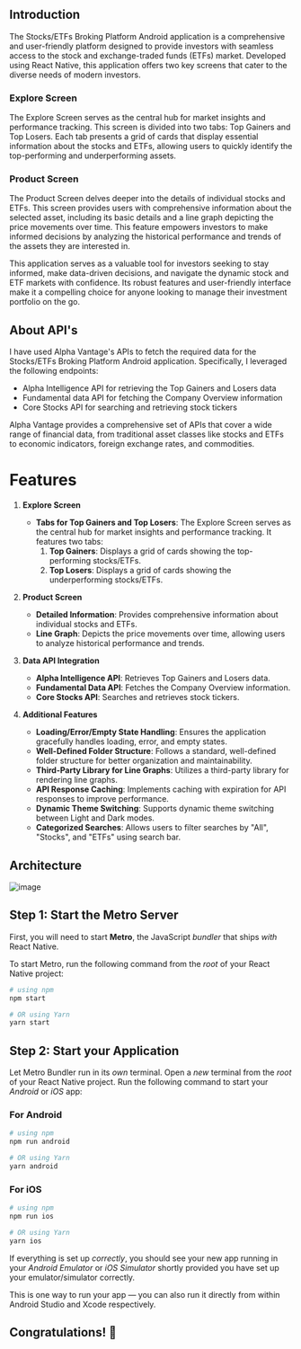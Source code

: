 ## Introduction 

The Stocks/ETFs Broking Platform Android application is a comprehensive and user-friendly platform designed to provide investors with seamless access to the stock and exchange-traded funds (ETFs) market. Developed using React Native, this application offers two key screens that cater to the diverse needs of modern investors.

### Explore Screen
The Explore Screen serves as the central hub for market insights and performance tracking. This screen is divided into two tabs: Top Gainers and Top Losers. Each tab presents a grid of cards that display essential information about the stocks and ETFs, allowing users to quickly identify the top-performing and underperforming assets.

### Product Screen
The Product Screen delves deeper into the details of individual stocks and ETFs. This screen provides users with comprehensive information about the selected asset, including its basic details and a line graph depicting the price movements over time. This feature empowers investors to make informed decisions by analyzing the historical performance and trends of the assets they are interested in.

This application serves as a valuable tool for investors seeking to stay informed, make data-driven decisions, and navigate the dynamic stock and ETF markets with confidence. Its robust features and user-friendly interface make it a compelling choice for anyone looking to manage their investment portfolio on the go.

## About API's

I have used Alpha Vantage's APIs to fetch the required data for the Stocks/ETFs Broking Platform Android application. Specifically, I leveraged the following endpoints:

- Alpha Intelligence API for retrieving the Top Gainers and Losers data
- Fundamental data API for fetching the Company Overview information
- Core Stocks API for searching and retrieving stock tickers

Alpha Vantage provides a comprehensive set of APIs that cover a wide range of financial data, from traditional asset classes like stocks and ETFs to economic indicators, foreign exchange rates, and commodities.

# Features

1. **Explore Screen**
    - **Tabs for Top Gainers and Top Losers**: The Explore Screen serves as the central hub for market insights and performance tracking. It features two tabs:
        1. **Top Gainers**: Displays a grid of cards showing the top-performing stocks/ETFs.
        2. **Top Losers**: Displays a grid of cards showing the underperforming stocks/ETFs.

2. **Product Screen**
    - **Detailed Information**: Provides comprehensive information about individual stocks and ETFs.
    - **Line Graph**: Depicts the price movements over time, allowing users to analyze historical performance and trends.

3. **Data API Integration**
    - **Alpha Intelligence API**: Retrieves Top Gainers and Losers data.
    - **Fundamental Data API**: Fetches the Company Overview information.
    - **Core Stocks API**: Searches and retrieves stock tickers.

4. **Additional Features**
    - **Loading/Error/Empty State Handling**: Ensures the application gracefully handles loading, error, and empty states.
    - **Well-Defined Folder Structure**: Follows a standard, well-defined folder structure for better organization and maintainability.
    - **Third-Party Library for Line Graphs**: Utilizes a third-party library for rendering line graphs.
    - **API Response Caching**: Implements caching with expiration for API responses to improve performance.
    - **Dynamic Theme Switching**: Supports dynamic theme switching between Light and Dark modes.
    - **Categorized Searches**: Allows users to filter searches by "All", "Stocks", and "ETFs" using search bar.
  
      
## Architecture 
![image](https://github.com/ianmolnarang/demo/assets/76910737/f821f9b2-f008-40af-ae8c-ee058bf1f3d8)



## Step 1: Start the Metro Server

First, you will need to start **Metro**, the JavaScript _bundler_ that ships _with_ React Native.

To start Metro, run the following command from the _root_ of your React Native project:

```bash
# using npm
npm start

# OR using Yarn
yarn start
```

## Step 2: Start your Application

Let Metro Bundler run in its _own_ terminal. Open a _new_ terminal from the _root_ of your React Native project. Run the following command to start your _Android_ or _iOS_ app:

### For Android

```bash
# using npm
npm run android

# OR using Yarn
yarn android
```

### For iOS

```bash
# using npm
npm run ios

# OR using Yarn
yarn ios
```

If everything is set up _correctly_, you should see your new app running in your _Android Emulator_ or _iOS Simulator_ shortly provided you have set up your emulator/simulator correctly.

This is one way to run your app — you can also run it directly from within Android Studio and Xcode respectively.

## Congratulations! :tada:



